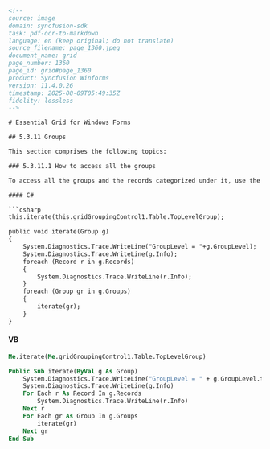 ```html
<!-- 
source: image
domain: syncfusion-sdk
task: pdf-ocr-to-markdown
language: en (keep original; do not translate)
source_filename: page_1360.jpeg
document_name: grid
page_number: 1360
page_id: grid#page_1360
product: Syncfusion Winforms
version: 11.4.0.26
timestamp: 2025-08-09T05:49:35Z
fidelity: lossless
-->

# Essential Grid for Windows Forms

## 5.3.11 Groups

This section comprises the following topics:

### 5.3.11.1 How to access all the groups

To access all the groups and the records categorized under it, use the following code.

#### C#

```csharp
this.iterate(this.gridGroupingControl1.Table.TopLevelGroup);

public void iterate(Group g)
{
    System.Diagnostics.Trace.WriteLine("GroupLevel = "+g.GroupLevel);
    System.Diagnostics.Trace.WriteLine(g.Info);
    foreach (Record r in g.Records)
    {
        System.Diagnostics.Trace.WriteLine(r.Info);
    }
    foreach (Group gr in g.Groups)
    {
        iterate(gr);
    }
}
```

#### VB

```vb
Me.iterate(Me.gridGroupingControl1.Table.TopLevelGroup)

Public Sub iterate(ByVal g As Group)
    System.Diagnostics.Trace.WriteLine("GroupLevel = " + g.GroupLevel.toString())
    System.Diagnostics.Trace.WriteLine(g.Info)
    For Each r As Record In g.Records
        System.Diagnostics.Trace.WriteLine(r.Info)
    Next r
    For Each gr As Group In g.Groups
        iterate(gr)
    Next gr
End Sub
```
```